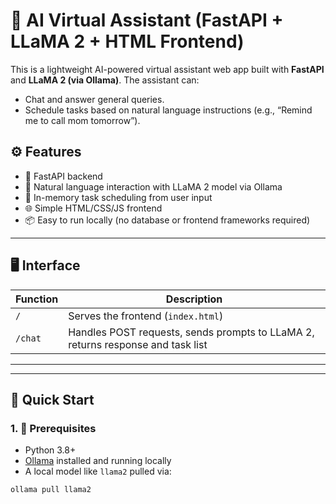 # 🧠 AI Virtual Assistant (FastAPI + LLaMA 2 + HTML Frontend)

This is a lightweight AI-powered virtual assistant web app built with **FastAPI** and **LLaMA 2 (via Ollama)**. The assistant can:
- Chat and answer general queries.
- Schedule tasks based on natural language instructions (e.g., “Remind me to call mom tomorrow”).

## ⚙️ Features

- 🔌 FastAPI backend
- 💬 Natural language interaction with LLaMA 2 model via Ollama
- 📅 In-memory task scheduling from user input
- 🌐 Simple HTML/CSS/JS frontend
- 📦 Easy to run locally (no database or frontend frameworks required)

---

## 🖥️ Interface

| Function         | Description                                               |
|------------------|-----------------------------------------------------------|
| `/`              | Serves the frontend (`index.html`)                        |
| `/chat`          | Handles POST requests, sends prompts to LLaMA 2, returns response and task list |

---


---

## 🚀 Quick Start

### 1. 🧠 Prerequisites

- Python 3.8+
- [Ollama](https://ollama.com/) installed and running locally
- A local model like `llama2` pulled via:

```bash
ollama pull llama2


